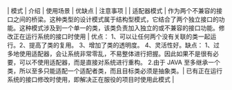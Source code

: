 | 模式 | 介绍 | 使用场景 | 优缺点 | 注意事项 |
| 适配器模式 | 作为两个不兼容的接口之间的桥梁。这种类型的设计模式属于结构型模式，它结合了两个独立接口的功能。这种模式涉及到一个单一的类，该类负责加入独立的或不兼容的接口功能。修改正在运行系统的接口时使用 | 优点： 1、可以让任何两个没有关联的类一起运行。2、提高了类的复用。 3、增加了类的透明度。 4、灵活性好。缺点： 1、过多地使用适配器，会让系统非常零乱，不易整体进行把握。因此如果不是很有必要，可以不使用适配器，而是直接对系统进行重构。 2.由于 JAVA 至多继承一个类，所以至多只能适配一个适配者类，而且目标类必须是抽象类。| 已有正在运行系统的接口修改时使用，即解决正在服役的项目时使用此模式 |
